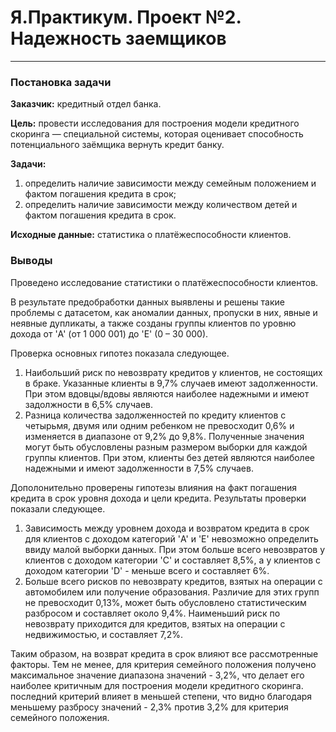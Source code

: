 # Я.Практикум. Проект №2. Надежность заемщиков

---

### Постановка задачи
**Заказчик:** кредитный отдел банка. 

**Цель:** провести исследования для построения модели кредитного скоринга — специальной системы, которая оценивает способность потенциального заёмщика вернуть кредит банку.

**Задачи:** 
1. определить наличие зависимости между семейным положением и фактом погашения кредита в срок;
2. определить наличие зависимости между количеством детей и фактом погашения кредита в срок.

**Исходные данные:** статистика о платёжеспособности клиентов.

### Выводы

Проведено исследование статистики о платёжеспособности клиентов.

В результате предобработки данных выявлены и решены такие проблемы с датасетом, как аномалии данных, пропуски в них, явные и неявные дупликаты, а также созданы группы клиентов по уровню дохода от 'A' (от 1 000 001) до 'E' (0 – 30 000).

Проверка основных гипотез показала следующее.

1. Наибольший риск по невозврату кредитов у клиентов, не состоящих в браке. Указанные клиенты в 9,7% случаев имеют задолженности. При этом вдовцы/вдовы являются наиболее надежными и имеют задолжности в 6,5% случаев.
2. Разница количества задолженностей по кредиту клиентов c четырьмя, двумя или одним ребенком не превосходит 0,6% и изменяется в диапазоне от 9,2% до 9,8%. Полученные значения могут быть обусловлены разным размером выборки для каждой группы клиентов. При этом, клиенты без детей являются наиболее надежными и имеют задолженности в 7,5% случаев.

Дополонительно проверены гипотезы влияния на факт погашения кредита в срок уровня дохода и цели кредита. Результаты проверки показали следующее.

1. Зависимость между уровнем дохода и возвратом кредита в срок для клиентов с доходом категорий 'A' и 'E' невозможно определить ввиду малой выборки данных. При этом больше всего невозвратов у клиентов с доходом категории 'C' и составляет 8,5%, а у клиентов с доходом категории 'D' - меньше всего и составляет 6%. 
1. Больше всего рисков по невозврату кредитов, взятых на операции с автомобилем или получение образования. Различие для этих групп не превосходит 0,13%, может быть обусловлено статистическим разбросом и составляет около 9,4%. Наименьший риск по невозврату приходится для кредитов, взятых на операции с недвижимостью, и составляет 7,2%.

Таким образом, на возврат кредита в срок влияют все рассмотренные факторы. Тем не менее, для критерия семейного положения получено максимальное значение диапазона значений - 3,2%, что делает его наиболее критичным для построения модели кредитного скоринга. 
последний критерий влияет в меньшей степени, что видно благодаря меньшему разбросу значений - 2,3% против 3,2% для критерия семейного положения. 
